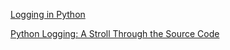 [Logging in Python](https://realpython.com/python-logging/)

[Python Logging: A Stroll Through the Source Code](https://realpython.com/python-logging-source-code/)